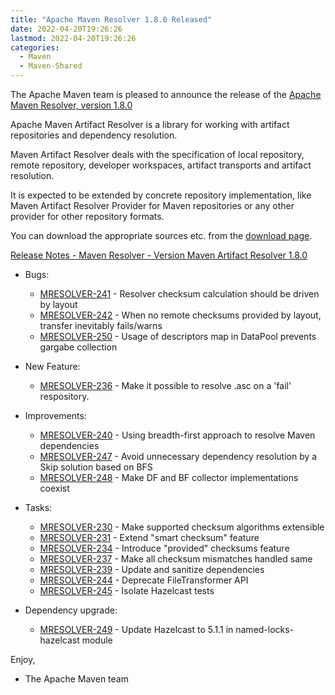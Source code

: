 ```yaml
---
title: "Apache Maven Resolver 1.8.0 Released"
date: 2022-04-20T19:26:26
lastmod: 2022-04-20T19:26:26
categories:
  - Maven
  - Maven-Shared
---
```

The Apache Maven team is pleased to announce the release of the 
[Apache Maven Resolver, version 1.8.0](https://maven.apache.org/resolver/index.html)

Apache Maven Artifact Resolver is a library for working with artifact
repositories and dependency resolution.

Maven Artifact Resolver deals with the specification of local repository,
remote repository, developer workspaces, artifact transports and artifact
resolution.

It is expected to be extended by concrete repository implementation, like Maven
Artifact Resolver Provider for Maven repositories or any other provider for
other repository formats.


You can download the appropriate sources etc. from the [download page](https://maven.apache.org/resolver/download.cgi).

<!-- more -->

[Release Notes - Maven Resolver - Version Maven Artifact Resolver 1.8.0](https://issues.apache.org/jira/secure/ReleaseNote.jspa?version=12351121&styleName=Text&projectId=12320628)

* Bugs:
 
  * [MRESOLVER-241](https://issues.apache.org/jira/browse/MRESOLVER-241) - Resolver checksum calculation should be driven by layout
  * [MRESOLVER-242](https://issues.apache.org/jira/browse/MRESOLVER-242) - When no remote checksums provided by layout, transfer inevitably fails/warns
  * [MRESOLVER-250](https://issues.apache.org/jira/browse/MRESOLVER-250) - Usage of descriptors map in DataPool prevents gargabe collection

* New Feature:
 
  * [MRESOLVER-236](https://issues.apache.org/jira/browse/MRESOLVER-236) - Make it possible to resolve .asc on a 'fail' <checksumPolicy/> respository.

* Improvements:
 
  * [MRESOLVER-240](https://issues.apache.org/jira/browse/MRESOLVER-240) - Using breadth-first approach to resolve Maven dependencies
  * [MRESOLVER-247](https://issues.apache.org/jira/browse/MRESOLVER-247) - Avoid unnecessary dependency resolution by a Skip solution based on BFS
  * [MRESOLVER-248](https://issues.apache.org/jira/browse/MRESOLVER-248) - Make DF and BF collector implementations coexist

* Tasks:
 
  * [MRESOLVER-230](https://issues.apache.org/jira/browse/MRESOLVER-230) - Make supported checksum algorithms extensible
  * [MRESOLVER-231](https://issues.apache.org/jira/browse/MRESOLVER-231) - Extend "smart checksum" feature
  * [MRESOLVER-234](https://issues.apache.org/jira/browse/MRESOLVER-234) - Introduce "provided" checksums feature
  * [MRESOLVER-237](https://issues.apache.org/jira/browse/MRESOLVER-237) - Make all checksum mismatches handled same
  * [MRESOLVER-239](https://issues.apache.org/jira/browse/MRESOLVER-239) - Update and sanitize dependencies
  * [MRESOLVER-244](https://issues.apache.org/jira/browse/MRESOLVER-244) - Deprecate FileTransformer API
  * [MRESOLVER-245](https://issues.apache.org/jira/browse/MRESOLVER-245) - Isolate Hazelcast tests

* Dependency upgrade:
 
  * [MRESOLVER-249](https://issues.apache.org/jira/browse/MRESOLVER-249) - Update Hazelcast to 5.1.1 in named-locks-hazelcast module
     
Enjoy,

- The Apache Maven team
